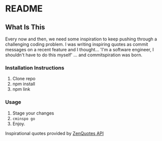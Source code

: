 # README

## What Is This

Every now and then, we need some inspiration to keep pushing through a challenging coding problem.
I was writing inspiring quotes as commit messages on a recent feature and I thought...
'I'm a software engineer, I shouldn't have to do this myself'
... and commitspiration was born.

### Installation Instructions

1. Clone repo
2. npm install
3. npm link

### Usage

1. Stage your changes
2. `cminspo go`
3. Enjoy.

Inspirational quotes provided by <a href="https://zenquotes.io/" target="_blank">ZenQuotes API</a>
